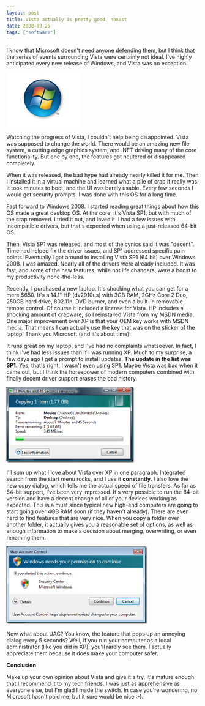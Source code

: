 ```yaml
---
layout: post
title: Vista actually is pretty good, honest
date: 2008-09-25
tags: ["software"]
---
```


I know that Microsoft doesn't need anyone defending them, but I think that the series of events surrounding Vista were certainly not ideal. I've highly anticipated every new release of Windows, and Vista was no exception.

[![Vista Logo](image-thumb1.png)](http://www.ytechie.com/post-images/2008/09/image3.png) 

Watching the progress of Vista, I couldn't help being disappointed. Vista was supposed to change the world. There would be an amazing new file system, a cutting edge graphics system, and .NET driving many of the core functionality. But one by one, the features got neutered or disappeared completely.

When it was released, the bad hype had already nearly killed it for me. Then I installed it in a virtual machine and learned what a pile of crap it really was. It took minutes to boot, and the UI was barely usable. Every few seconds I would get security prompts. I was done with this OS for a long time.

Fast forward to Windows 2008\. I started reading great things about how this OS made a great desktop OS. At the core, it's Vista SP1, but with much of the crap removed. I tried it out, and loved it. I had a few issues with incompatible drivers, but that's expected when using a just-released 64-bit OS.

Then, Vista SP1 was released, and most of the cynics said it was &quot;decent&quot;. Time had helped fix the driver issues, and SP1 addressed specific pain points. Eventually I got around to installing Vista SP1 (64 bit) over Windows 2008\. I was amazed. Nearly all of the drivers were already included. It was fast, and some of the new features, while not life changers, were a boost to my productivity none-the-less.

Recently, I purchased a new laptop. It's shocking what you can get for a mere $650\. It's a 14.1&quot; HP (dv2910us) with 3GB RAM, 2GHz Core 2 Duo, 250GB hard drive, 802.11n, DVD burner, and even a built-in removable remote control. Of course it included a license for Vista. HP includes a shocking amount of crapware, so I reinstalled Vista from my MSDN media. One major improvement over XP is that your OEM key works with MSDN media. That means I can actually use the key that was on the sticker of the laptop! Thank you Microsoft (and it's about time)!

It runs great on my laptop, and I've had no complaints whatsoever. In fact, I think I've had less issues than if I was running XP. Much to my surprise, a few days ago I get a prompt to install updates. **The update in the list was SP1.** Yes, that's right, I wasn't even using SP1\. Maybe Vista was bad when it came out, but I think the horsepower of modern computers combined with finally decent driver support erases the bad history.

[![Vista Copy Dialog](image-thumb2.png)](http://www.ytechie.com/post-images/2008/09/image4.png)

I'll sum up what I love about Vista over XP in one paragraph. Integrated search from the start menu rocks, and I use it **constantly**. I also love the new copy dialog, which tells me the actual speed of file transfers. As far as 64-bit support, I've been very impressed. It's very possible to run the 64-bit version and have a decent change of all of your devices working as expected. This is a must since typical new high-end computers are going to start going over 4GB RAM soon (if they haven't already). There are even hard to find features that are very nice. When you copy a folder over another folder, it actually gives you a reasonable set of options, as well as enough information to make a decision about merging, overwriting, or even renaming them.

[![Vista UAC Dialog](image-thumb3.png)](http://www.ytechie.com/post-images/2008/09/image5.png)&#160; 

Now what about UAC? You know, the feature that pops up an annoying dialog every 5 seconds? Well, if you run your computer as a local administrator (like you did in XP), you'll rarely see them. I actually appreciate them because it does make your computer safer.

**Conclusion**

Make up your own opinion about Vista and give it a try. It's mature enough that I recommend it to my tech friends. I was just as apprehensive as everyone else, but I'm glad I made the switch. In case you're wondering, no Microsoft hasn't paid me, but it sure would be nice :-).